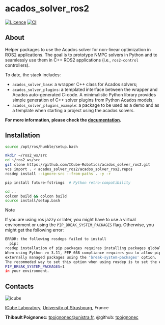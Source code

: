 # acados_solver_ros2

[![Licence](https://img.shields.io/badge/License-Apache%202.0-blue.svg)](https://opensource.org/licenses/Apache-2.0)
[![CI](https://github.com/ICube-Robotics/acados_solver_ros2/actions/workflows/ci.yml/badge.svg)](https://github.com/ICube-Robotics/acados_solver_ros2/actions/workflows/ci.yml)

## About ##

Helper packages to use the Acados solver for non-linear optimization in ROS2 applications.
The goal is to prototype NMPC solvers in Python and to seamlessly use them in C++ ROS2 applications (i.e., `ros2-control` controllers).

To date, the stack includes:
  - `acados_solver_base`: a wrapper C++ class for Acados solvers;
  - `acados_solver_plugins`: a templated interface between the wrapper and Acados auto-generated C-code. A minimalistic Python library provides simple generation of C++ solver plugins from Python Acados models;
  - `acados_solver_plugins_example`: a package to be used as a demo and as a template when starting a project using the acados solvers.


**For more information, please check the [documentation](https://icube-robotics.github.io/acados_solver_ros2/).**

## Installation ##

```bash
source /opt/ros/humble/setup.bash

mkdir ~/ros2_ws/src
cd ~/ros2_ws/src
git clone https://github.com/ICube-Robotics/acados_solver_ros2.git
vcs import . < acados_solver_ros2/acados_solver_ros2.repos
rosdep install --ignore-src --from-paths . -y -r

pip install future-fstrings  # Python retro-compatibility

cd ..
colcon build && colcon build
source install/setup.bash
```

> [!NOTE]  
> If you are using ros jazzy or later, you might have to use a virtual environment or using the `PIP_BREAK_SYSTEM_PACKAGES` flag.
> Otherwise, you might get the following error:
> ```bash
> ERROR: the following rosdeps failed to install
>   pip: 
> rosdep installation of pip packages requires installing packages globally as root.
> When using Python >= 3.11, PEP 668 compliance requires you to allow pip to install alongside
> externally managed packages using the 'break-system-packages' option.
> The recommeded way to set this option when using rosdep is to set the environment variable
> PIP_BREAK_SYSTEM_PACKAGES=1
> in your environment.
> ```

## Contacts ##
![icube](https://icube.unistra.fr/fileadmin/templates/DUN/icube/images/logo.png)

[ICube Laboratory](https://icube.unistra.fr), [University of Strasbourg](https://www.unistra.fr/), France

__Thibault Poignonec:__ [tpoignonec@unistra.fr](mailto:tpoignonec@unistra.fr), @github: [tpoignonec](https://github.com/ICube-Robotics)

